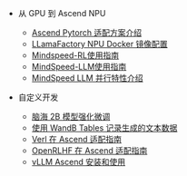 
- 从 GPU 到 Ascend NPU

  - [Ascend Pytorch 适配方案介绍](ascend/AscendPytorch适配方案介绍.md)
  - [LLamaFactory NPU Docker 镜像配置](ascend/llamafactory_docker.md)
  - [Mindspeed-RL使用指南](ascend/MindSpeed-RL使用指南.md)
  - [MindSpeed-LLM使用指南](ascend/MindSpeed-LLM使用指南.md)
  - [MindSpeed LLM 并行特性介绍](ascend/mindspeed/README.md)


- 自定义开发

  - [脑海 2B 模型强化微调](ascend/脑海2B模型强化微调.md)
  - [使用 WandB Tables 记录生成的文本数据](ascend/使用WandBTables记录生成的文本数据.md)
  - [Verl 在 Ascend 适配指南](ascend/Verl在Ascend适配指南.md)
  - [OpenRLHF 在 Ascend 适配指南](ascend/OpenRLHF在Ascend适配指南.md)
  - [vLLM Ascend 安装和使用](ascend/vLLM-ascend安装和使用.md)
